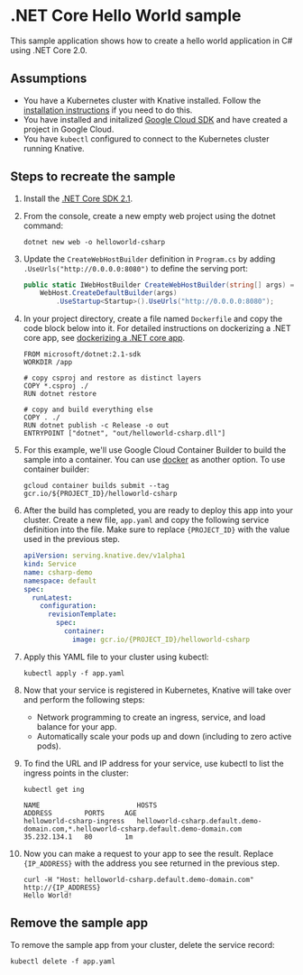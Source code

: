 # .NET Core Hello World sample

This sample application shows how to create a hello world application in C# using .NET Core 2.0.

## Assumptions

* You have a Kubernetes cluster with Knative installed. Follow the [installation instructions](https://github.com/knative/install/) if you need to do this. 
* You have installed and initalized [Google Cloud SDK](https://cloud.google.com/sdk/docs/) and have created a project in Google Cloud.
* You have `kubectl` configured to connect to the Kubernetes cluster running Knative.

## Steps to recreate the sample

1. Install the [.NET Core SDK 2.1](https://www.microsoft.com/net/core).
1. From the console, create a new empty web project using the dotnet command:

    ```shell
    dotnet new web -o helloworld-csharp
    ```

1. Update the `CreateWebHostBuilder` definition in `Program.cs` by adding `.UseUrls("http://0.0.0.0:8080")` to define the serving port:

    ```csharp
    public static IWebHostBuilder CreateWebHostBuilder(string[] args) =>
        WebHost.CreateDefaultBuilder(args)
            .UseStartup<Startup>().UseUrls("http://0.0.0.0:8080");
    ```

1. In your project directory, create a file named `Dockerfile` and copy the code block below into it. For detailed instructions on dockerizing a .NET core app, see [dockerizing a .NET core app](https://docs.microsoft.com/en-us/dotnet/core/docker/docker-basics-dotnet-core#dockerize-the-net-core-application).

    ```docker
    FROM microsoft/dotnet:2.1-sdk
    WORKDIR /app

    # copy csproj and restore as distinct layers
    COPY *.csproj ./
    RUN dotnet restore

    # copy and build everything else
    COPY . ./
    RUN dotnet publish -c Release -o out
    ENTRYPOINT ["dotnet", "out/helloworld-csharp.dll"]
    ```

1. For this example, we'll use Google Cloud Container Builder to build the sample into a container. You can use [docker](http://www.docker.com) as another option. To use container builder:

    ```shell
    gcloud container builds submit --tag gcr.io/${PROJECT_ID}/helloworld-csharp
    ```

1. After the build has completed, you are ready to deploy this app into your cluster. Create a new file, `app.yaml` and copy the following service definition into the file. Make sure to replace `{PROJECT_ID}` with the value used in the previous step.

    ```yaml
    apiVersion: serving.knative.dev/v1alpha1
    kind: Service
    name: csharp-demo
    namespace: default
    spec:
      runLatest:
        configuration:
          revisionTemplate:
            spec:
              container:
                image: gcr.io/{PROJECT_ID}/helloworld-csharp
    ```

1. Apply this YAML file to your cluster using kubectl:

    ```shell
    kubectl apply -f app.yaml
    ```

1. Now that your service is registered in Kubernetes, Knative will take over and perform the following steps:
   * Network programming to create an ingress, service, and load balance for your app.
   * Automatically scale your pods up and down (including to zero active pods).

1. To find the URL and IP address for your service, use kubectl to list the ingress points in the cluster:

    ```shell
    kubectl get ing

    NAME                        HOSTS                                                                                   ADDRESS        PORTS     AGE
    helloworld-csharp-ingress   helloworld-csharp.default.demo-domain.com,*.helloworld-csharp.default.demo-domain.com   35.232.134.1   80        1m
    ```

1. Now you can make a request to your app to see the result. Replace `{IP_ADDRESS}` with the address you see returned in the previous step.

    ```shell
    curl -H "Host: helloworld-csharp.default.demo-domain.com" http://{IP_ADDRESS}
    Hello World!
    ```

## Remove the sample app

To remove the sample app from your cluster, delete the service record:

```shell
kubectl delete -f app.yaml
```
